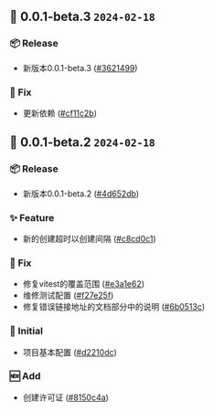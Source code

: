 ## 🎉 0.0.1-beta.3 `2024-02-18`
### 📦 Release
- 新版本0.0.1-beta.3 ([#3621499](https://github.com/kwooshung/Lomind/commit/3621499b9c9fc016a78b47233de3c2be2b88803a))
### 🐛 Fix
- 更新依赖 ([#cf11c2b](https://github.com/kwooshung/Lomind/commit/cf11c2ba93de8225a61fd2ecfd388efcbece560c))

## 🎉 0.0.1-beta.2 `2024-02-18`
### 📦 Release
- 新版本0.0.1-beta.2 ([#4d652db](https://github.com/kwooshung/Lomind/commit/4d652db45f136b51e00f202a0252af834d71163c))
### ✨ Feature
- 新的创建超时以创建间隔 ([#c8cd0c1](https://github.com/kwooshung/Lomind/commit/c8cd0c18b29893fee6e57e0c05158e8586bd9a1a))
### 🐛 Fix
- 修复vitest的覆盖范围 ([#e3a1e62](https://github.com/kwooshung/Lomind/commit/e3a1e62a5bf1f5d4a9d05cc4a8a0d2b4ef80a5d8))
- 维修测试配置 ([#f27e25f](https://github.com/kwooshung/Lomind/commit/f27e25f06443838e35184ceb0163da2fe5ce8fbe))
- 修复错误链接地址的文档部分中的说明 ([#6b0513c](https://github.com/kwooshung/Lomind/commit/6b0513c88bdfdec8f04afad50dcbf6f107d85812))
### 🍻 Initial
- 项目基本配置 ([#d2210dc](https://github.com/kwooshung/Lomind/commit/d2210dcf798d366476e3024c09a95eb804a4db25))
### 🆕 Add
- 创建许可证 ([#8150c4a](https://github.com/kwooshung/Lomind/commit/8150c4a774d1bb1b16731ecda1e3f95a81929920))